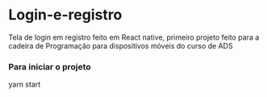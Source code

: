 # Login-e-registro
Tela de login em registro feito em React native, primeiro projeto feito para a cadeira de Programação para dispositivos móveis do curso de ADS

<h3>Para iniciar o projeto</h3>
yarn start
